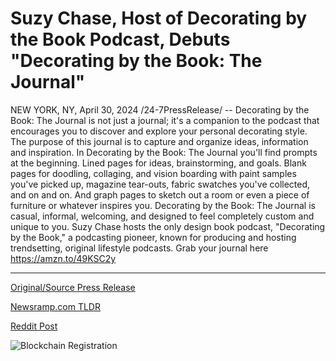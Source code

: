 # Suzy Chase, Host of Decorating by the Book Podcast, Debuts "Decorating by the Book: The Journal"

NEW YORK, NY, April 30, 2024 /24-7PressRelease/ -- Decorating by the Book: The Journal is not just a journal; it's a companion to the podcast that encourages you to discover and explore your personal decorating style. The purpose of this journal is to capture and organize ideas, information and inspiration.   In Decorating by the Book: The Journal you'll find prompts at the beginning. Lined pages for ideas, brainstorming, and goals. Blank pages for doodling, collaging, and vision boarding with paint samples you've picked up, magazine tear-outs, fabric swatches you've collected, and on and on. And graph pages to sketch out a room or even a piece of furniture or whatever inspires you.   Decorating by the Book: The Journal is casual, informal, welcoming, and designed to feel completely custom and unique to you.  Suzy Chase hosts the only design book podcast, "Decorating by the Book," a podcasting pioneer, known for producing and hosting trendsetting, original lifestyle podcasts. Grab your journal here https://amzn.to/49KSC2y 

---

[Original/Source Press Release](https://www.24-7pressrelease.com/press-release/510238/suzy-chase-host-of-decorating-by-the-book-podcast-debuts-decorating-by-the-book-the-journal)
                    

[Newsramp.com TLDR](None) 



[Reddit Post](https://www.reddit.com/r/BookNews/comments/1cgms4x/introducing_decorating_by_the_book_the_journal/) 



![Blockchain Registration](https://cdn.newsramp.app/24-7PressRelease/qrcode/244/30/jadesnUH.webp)